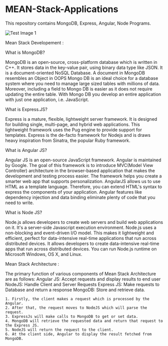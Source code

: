 ﻿# MEAN-Stack-Applications
This repository contains MongoDB, Express, Angular, Node Programs.

![Test Image 1](img1.jpg)

Mean Stack Developement : 

What is MongoDB?

MongoDB is an open-source, cross-platform database which is written in C++. It stores data in the key-value pair, using binary data type like JSON. It is a document-oriented NoSQL Database. A document in MongoDB resembles an Object in OOPS Mongo DB is an ideal choice for a database system where you need to manage large sized tables with millions of data. Moreover, including a field to Mongo DB is easier as it does not require updating the entire table. With Mongo DB you develop an entire application with just one application, i.e. JavaScript.

What is Express.JS?

Express is a mature, flexible, lightweight server framework. It is designed for building single, multi-page, and hybrid web applications. This lightweight framework uses the Pug engine to provide support for templates.
Express is the de-facto framework for Nodejs and is draws heavy inspiration from Sinatra, the popular Ruby framework.

What is Angular JS?

Angular JS is an open-source JavaScript framework. Angular is maintained by Google. The goal of this framework is to introduce MVC(Model View Controller) architecture in the browser-based application that makes the development and testing process easier. The framework helps you create a smarter web app that supports personalization.
AngularJS allows us to use HTML as a template language. Therefore, you can extend HTML's syntax to express the components of your application. Angular features like dependency injection and data binding eliminate plenty of code that you need to write.

What is Node JS?

Node.js allows developers to create web servers and build web applications on it. It's a server-side Javascript execution environment.
Node.js uses a non-blocking and event-driven I/O model. This makes it lightweight and efficient, perfect for data-intensive real-time applications that run across distributed devices.
It allows developers to create data-intensive real-time apps that run across distributed devices. You can run Node.js runtime on Microsoft Windows, OS X, and Linux.

Mean Stack Architecture :

The primary function of various components of Mean Stack Architecture are as follows:
Angular JS: Accept requests and display results to end user
NodeJS: Handle Client and Server Requests
Express JS: Make requests to Database and return a response
MongoDB: Store and retrieve data.




    1. Firstly, the client makes a request which is processed by the Angular.
    2. After that, the request moves to NodeJS which will parse the request.
    3. ExpressJs will make calls to MongoDB to get or set data.
    4. MongoDB will retrieve the requested data and return that request to the Express JS.
    5. NodeJS will return the request to the client.
    6. At the client side, Angular to display the result fetched from MongoDB.


